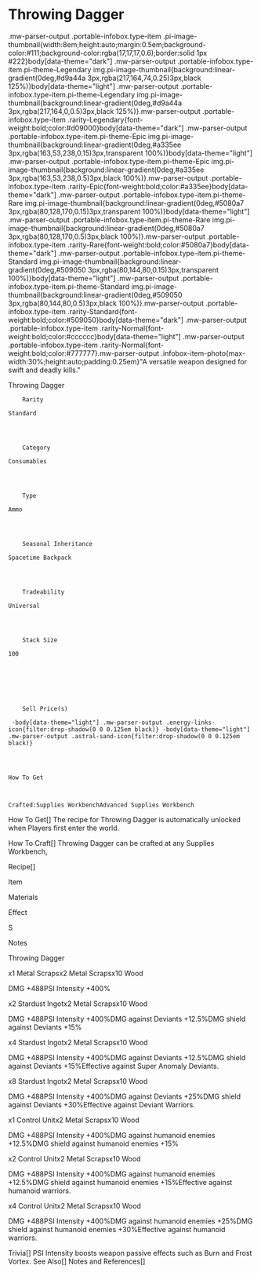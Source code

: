 # Throwing Dagger

.mw-parser-output .portable-infobox.type-item .pi-image-thumbnail{width:8em;height:auto;margin:0.5em;background-color:#111;background-color:rgba(17,17,17,0.6);border:solid 1px #222}body[data-theme="dark"] .mw-parser-output .portable-infobox.type-item.pi-theme-Legendary img.pi-image-thumbnail{background:linear-gradient(0deg,#d9a44a 3px,rgba(217,164,74,0.25)3px,black 125%)}body[data-theme="light"] .mw-parser-output .portable-infobox.type-item.pi-theme-Legendary img.pi-image-thumbnail{background:linear-gradient(0deg,#d9a44a 3px,rgba(217,164,0,0.5)3px,black 125%)}.mw-parser-output .portable-infobox.type-item .rarity-Legendary{font-weight:bold;color:#d09000}body[data-theme="dark"] .mw-parser-output .portable-infobox.type-item.pi-theme-Epic img.pi-image-thumbnail{background:linear-gradient(0deg,#a335ee 3px,rgba(163,53,238,0.15)3px,transparent 100%)}body[data-theme="light"] .mw-parser-output .portable-infobox.type-item.pi-theme-Epic img.pi-image-thumbnail{background:linear-gradient(0deg,#a335ee 3px,rgba(163,53,238,0.5)3px,black 100%)}.mw-parser-output .portable-infobox.type-item .rarity-Epic{font-weight:bold;color:#a335ee}body[data-theme="dark"] .mw-parser-output .portable-infobox.type-item.pi-theme-Rare img.pi-image-thumbnail{background:linear-gradient(0deg,#5080a7 3px,rgba(80,128,170,0.15)3px,transparent 100%)}body[data-theme="light"] .mw-parser-output .portable-infobox.type-item.pi-theme-Rare img.pi-image-thumbnail{background:linear-gradient(0deg,#5080a7 3px,rgba(80,128,170,0.5)3px,black 100%)}.mw-parser-output .portable-infobox.type-item .rarity-Rare{font-weight:bold;color:#5080a7}body[data-theme="dark"] .mw-parser-output .portable-infobox.type-item.pi-theme-Standard img.pi-image-thumbnail{background:linear-gradient(0deg,#509050 3px,rgba(80,144,80,0.15)3px,transparent 100%)}body[data-theme="light"] .mw-parser-output .portable-infobox.type-item.pi-theme-Standard img.pi-image-thumbnail{background:linear-gradient(0deg,#509050 3px,rgba(80,144,80,0.5)3px,black 100%)}.mw-parser-output .portable-infobox.type-item .rarity-Standard{font-weight:bold;color:#509050}body[data-theme="dark"] .mw-parser-output .portable-infobox.type-item .rarity-Normal{font-weight:bold;color:#cccccc}body[data-theme="light"] .mw-parser-output .portable-infobox.type-item .rarity-Normal{font-weight:bold;color:#777777}.mw-parser-output .infobox-item-photo{max-width:30%;height:auto;padding:0.25em}"A versatile weapon designed for swift and deadly kills."

Throwing Dagger


	
		
		
	
	


	

	
		Rarity
	
	Standard



	
		Category
	
	Consumables



	
		Type
	
	Ammo



	
		Seasonal Inheritance
	
	Spacetime Backpack



	
		Tradeability
	
	Universal



	
		Stack Size
	
	100




	

	
		Sell Price(s)
	
	 -body[data-theme="light"] .mw-parser-output .energy-links-icon{filter:drop-shadow(0 0 0.125em black)} -body[data-theme="light"] .mw-parser-output .astral-sand-icon{filter:drop-shadow(0 0 0.125em black)}




	How To Get


	
	Crafted:Supplies WorkbenchAdvanced Supplies Workbench





How To Get[]
The recipe for Throwing Dagger is automatically unlocked when Players first enter the world.

How To Craft[]
Throwing Dagger can be crafted at any Supplies Workbench,

Recipe[]


Item

Materials

Effect

S

Notes


Throwing Dagger

x1 Metal Scrapsx2 Metal Scrapsx10 Wood

DMG +488PSI Intensity +400%






x2 Stardust Ingotx2 Metal Scrapsx10 Wood

DMG +488PSI Intensity +400%DMG against Deviants +12.5%DMG shield against Deviants +15%






x4 Stardust Ingotx2 Metal Scrapsx10 Wood

DMG +488PSI Intensity +400%DMG against Deviants +12.5%DMG shield against Deviants +15%Effective against Super Anomaly Deviants.






x8 Stardust Ingotx2 Metal Scrapsx10 Wood

DMG +488PSI Intensity +400%DMG against Deviants +25%DMG shield against Deviants +30%Effective against Deviant Warriors.






x1 Control Unitx2 Metal Scrapsx10 Wood

DMG +488PSI Intensity +400%DMG against humanoid enemies +12.5%DMG shield against humanoid enemies +15%






x2 Control Unitx2 Metal Scrapsx10 Wood

DMG +488PSI Intensity +400%DMG against humanoid enemies +12.5%DMG shield against humanoid enemies +15%Effective against humanoid warriors.






x4 Control Unitx2 Metal Scrapsx10 Wood

DMG +488PSI Intensity +400%DMG against humanoid enemies +25%DMG shield against humanoid enemies +30%Effective against humanoid warriors.





Trivia[]
PSI Intensity boosts weapon passive effects such as Burn and Frost Vortex.
See Also[]
Notes and References[]
